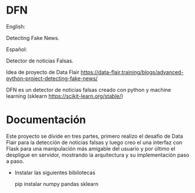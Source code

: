 # DFN

English:

Detecting Fake News.





Español:

Detector de noticias Falsas.

Idea de proyecto de Data Flair https://data-flair.training/blogs/advanced-python-project-detecting-fake-news/

DFN es un detector de noticias falsas creado con python y machine learning (sklearn https://scikit-learn.org/stable/) 



# Documentación

Este proyecto se divide en tres partes, primero realizo el desafio de Data Flair para la detección de noticias falsas y luego creo el una interfaz con Flask para una manipulación más amigable del usuario y por último el despligue en servidor, mostrando la arquitectura y su implementación paso a paso.

- Instalar las siguientes bibilotecas

  pip instalar numpy pandas sklearn
  

